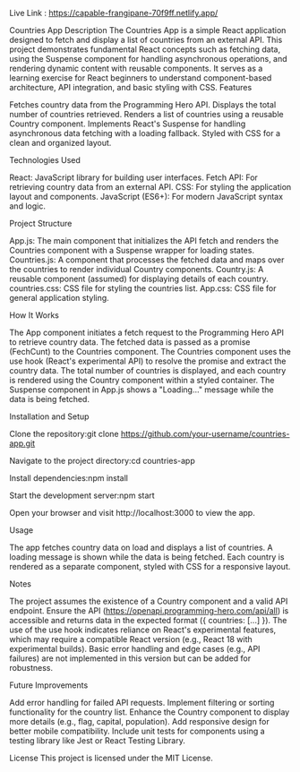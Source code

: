 Live Link : https://capable-frangipane-70f9ff.netlify.app/

Countries App
Description
The Countries App is a simple React application designed to fetch and display a list of countries from an external API. This project demonstrates fundamental React concepts such as fetching data, using the Suspense component for handling asynchronous operations, and rendering dynamic content with reusable components. It serves as a learning exercise for React beginners to understand component-based architecture, API integration, and basic styling with CSS.
Features

Fetches country data from the Programming Hero API.
Displays the total number of countries retrieved.
Renders a list of countries using a reusable Country component.
Implements React's Suspense for handling asynchronous data fetching with a loading fallback.
Styled with CSS for a clean and organized layout.

Technologies Used

React: JavaScript library for building user interfaces.
Fetch API: For retrieving country data from an external API.
CSS: For styling the application layout and components.
JavaScript (ES6+): For modern JavaScript syntax and logic.

Project Structure

App.js: The main component that initializes the API fetch and renders the Countries component with a Suspense wrapper for loading states.
Countries.js: A component that processes the fetched data and maps over the countries to render individual Country components.
Country.js: A reusable component (assumed) for displaying details of each country.
countries.css: CSS file for styling the countries list.
App.css: CSS file for general application styling.

How It Works

The App component initiates a fetch request to the Programming Hero API to retrieve country data.
The fetched data is passed as a promise (FechCunt) to the Countries component.
The Countries component uses the use hook (React's experimental API) to resolve the promise and extract the country data.
The total number of countries is displayed, and each country is rendered using the Country component within a styled container.
The Suspense component in App.js shows a "Loading..." message while the data is being fetched.

Installation and Setup

Clone the repository:git clone https://github.com/your-username/countries-app.git

Navigate to the project directory:cd countries-app

Install dependencies:npm install

Start the development server:npm start

Open your browser and visit http://localhost:3000 to view the app.

Usage

The app fetches country data on load and displays a list of countries.
A loading message is shown while the data is being fetched.
Each country is rendered as a separate component, styled with CSS for a responsive layout.

Notes

The project assumes the existence of a Country component and a valid API endpoint. Ensure the API (https://openapi.programming-hero.com/api/all) is accessible and returns data in the expected format ({ countries: [...] }).
The use of the use hook indicates reliance on React's experimental features, which may require a compatible React version (e.g., React 18 with experimental builds).
Basic error handling and edge cases (e.g., API failures) are not implemented in this version but can be added for robustness.

Future Improvements

Add error handling for failed API requests.
Implement filtering or sorting functionality for the country list.
Enhance the Country component to display more details (e.g., flag, capital, population).
Add responsive design for better mobile compatibility.
Include unit tests for components using a testing library like Jest or React Testing Library.

License
This project is licensed under the MIT License.
